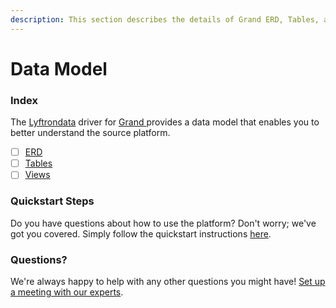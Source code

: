 ```yaml
---
description: This section describes the details of Grand ERD, Tables, and Views.
---
```


# Data Model

### Index

The  [Lyftrondata](https://www.lyftrondata.com/) driver for [Grand](https://www.lyftrondata.com/integration/grand/)[ ](https://www.lyftrondata.com/integration/grand/)provides a data model that enables you to better understand the source platform.

* [ ] [ERD](../../../business-analytics/grand/data-model/erd.md)
* [ ] [Tables](../../../business-analytics/grand/data-model/tables.md)
* [ ] [Views](../../../business-analytics/grand/data-model/views.md)

### Quickstart Steps

Do you have questions about how to use the platform? Don't worry; we've got you covered. Simply follow the quickstart instructions [here](../../../../quickstart-steps.md).

### Questions? <a href="#questions" id="questions"></a>

We're always happy to help with any other questions you might have! [Set up a meeting with our experts](https://www.lyftrondata.com/book-a-meeting/).


